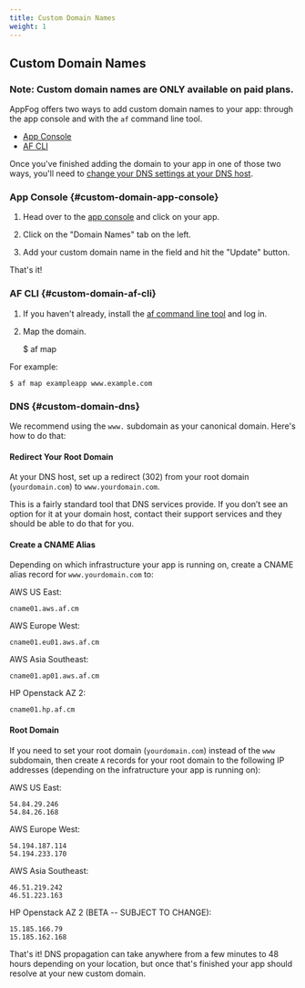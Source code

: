 ```yaml
---
title: Custom Domain Names
weight: 1
---
```


## Custom Domain Names

### **Note: Custom domain names are ONLY available on paid plans.**

AppFog offers two ways to add custom domain names to your app: through the app console and with the `af` command line tool.

* [App Console](#custom-domain-app-console)
* [AF CLI](#custom-domain-af-cli)

Once you've finished adding the domain to your app in one of those two ways, you'll need to [change your DNS settings at your DNS host](#custom-domain-dns).

### App Console {#custom-domain-app-console}

1. Head over to the [app console](https://console.appfog.com) and click on your app.

2. Click on the "Domain Names" tab on the left.

3. Add your custom domain name in the field and hit the "Update" button.

That's it!

### AF CLI {#custom-domain-af-cli}

1. If you haven't already, install the [af command line tool](http://docs.appfog.com/getting-started/af-cli) and log in.

2. Map the domain.

    $ af map <appname> <url>

For example:

    $ af map exampleapp www.example.com

### DNS {#custom-domain-dns}

We recommend using the `www.` subdomain as your canonical domain. Here's how to do that:

#### Redirect Your Root Domain

At your DNS host, set up a redirect (302) from your root domain (`yourdomain.com`) to `www.yourdomain.com`.

This is a fairly standard tool that DNS services provide. If you don’t see an option for it at your domain host, contact their support services and they should be able to do that for you.

#### Create a CNAME Alias

Depending on which infrastructure your app is running on, create a CNAME alias record for `www.yourdomain.com` to:

AWS US East:

    cname01.aws.af.cm

AWS Europe West:

    cname01.eu01.aws.af.cm

AWS Asia Southeast:

	cname01.ap01.aws.af.cm

HP Openstack AZ 2:

    cname01.hp.af.cm

#### Root Domain

If you need to set your root domain (`yourdomain.com`) instead of the `www` subdomain, then create `A` records for your root domain to the following IP addresses (depending on the infratructure your app is running on):

AWS US East:

	54.84.29.246
	54.84.26.168

AWS Europe West:

	54.194.187.114
	54.194.233.170

AWS Asia Southeast:

	46.51.219.242
	46.51.223.163

HP Openstack AZ 2 (BETA -- SUBJECT TO CHANGE):

    15.185.166.79
    15.185.162.168

That's it! DNS propagation can take anywhere from a few minutes to 48 hours depending on your location, but once that's finished your app should resolve at your new custom domain.
 
